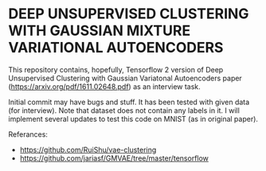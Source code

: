 # DEEP UNSUPERVISED CLUSTERING WITH GAUSSIAN MIXTURE VARIATIONAL AUTOENCODERS

This repository contains, hopefully, Tensorflow 2 version of Deep Unsupervised Clustering with Gaussian Variatonal Autoencoders paper (https://arxiv.org/pdf/1611.02648.pdf) as an interview task.

Initial commit may have bugs and stuff. 
It has been tested with given data (for interview). Note that dataset does not contain any labels in it. 
I will implement several updates to test this code on MNIST (as in original paper).

Referances:
- https://github.com/RuiShu/vae-clustering
- https://github.com/jariasf/GMVAE/tree/master/tensorflow


